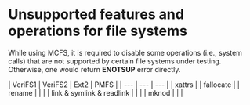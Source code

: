 # Unsupported features and operations for file systems

While using MCFS, it is required to disable some operations (i.e., system calls) that are not supported by certain file systems under testing.  Otherwise, one would return **ENOTSUP** error directly. 

| VeriFS1 | VeriFS2 | Ext2 | PMFS |
| --- | --- | --- |
| xattrs |   | fallocate |
| rename |   |   |
| link & symlink & readlink |   |   |
| mknod |   |   |
